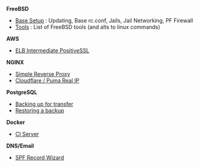 **FreeBSD**

* [Base Setup](/freebsd/README.md) : Updating, Base rc.conf, Jails, Jail Networking, PF Firewall
* [Tools](/freebsd/tools.md) : List of FreeBSD tools (and alts to linux commands)

**AWS**

* [ELB Intermediate PositiveSSL](/aws/README.md#intermediate-certs-for-positivessl)

**NGINX**

* [Simple Reverse Proxy](/nginx#nginx)
* [Cloudflare / Puma Real IP](/nginx#cloudflare--puma-real-ip)

**PostgreSQL**

* [Backing up for transfer](/postgres/README.md#backing-up-for-restore)
* [Restoring a backup](/postgres#restoring-from-a-backup)

**Docker**

* [CI Server](/docker/README.md#ci-disk-space)

**DNS/Email**

* [SPF Record Wizard](http://www.microsoft.com/mscorp/safety/content/technologies/senderid/wizard/default.aspx)
